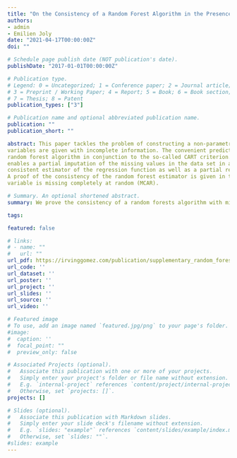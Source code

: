```yaml
---
title: "On the Consistency of a Random Forest Algorithm in the Presence of Missing Entries"
authors:
- admin
- Emilien Joly
date: "2021-04-17T00:00:00Z"
doi: ""

# Schedule page publish date (NOT publication's date).
publishDate: "2017-01-01T00:00:00Z"

# Publication type.
# Legend: 0 = Uncategorized; 1 = Conference paper; 2 = Journal article;
# 3 = Preprint / Working Paper; 4 = Report; 5 = Book; 6 = Book section;
# 7 = Thesis; 8 = Patent
publication_types: ["3"]

# Publication name and optional abbreviated publication name.
publication: ""
publication_short: ""

abstract: This paper tackles the problem of constructing a non-parametric predictor when the latent
variables are given with incomplete information. The convenient predictor for this task is the
random forest algorithm in conjunction to the so-called CART criterion. The proposed technique
enables a partial imputation of the missing values in the data set in a way that suits both a
consistent estimator of the regression function as well as a partial recovery of the missing values.
A proof of the consistency of the random forest estimator is given in the case where each latent
variable is missing completely at random (MCAR).

# Summary. An optional shortened abstract.
summary: We prove the consistency of a random forests algorithm with missing entries.

tags:

featured: false

# links:
# - name: ""
#   url: ""
url_pdf: https://irvinggomez.com/publication/supplementary_random_forests_simulation/Supplementary_RandomForestsSimulation.pdf
url_code: ''
url_dataset: ''
url_poster: ''
url_project: ''
url_slides: ''
url_source: ''
url_video: ''

# Featured image
# To use, add an image named `featured.jpg/png` to your page's folder.
#image:
#  caption: ''
#  focal_point: ""
#  preview_only: false

# Associated Projects (optional).
#   Associate this publication with one or more of your projects.
#   Simply enter your project's folder or file name without extension.
#   E.g. `internal-project` references `content/project/internal-project/index.md`.
#   Otherwise, set `projects: []`.
projects: []

# Slides (optional).
#   Associate this publication with Markdown slides.
#   Simply enter your slide deck's filename without extension.
#   E.g. `slides: "example"` references `content/slides/example/index.md`.
#   Otherwise, set `slides: ""`.
#slides: example
---
```


